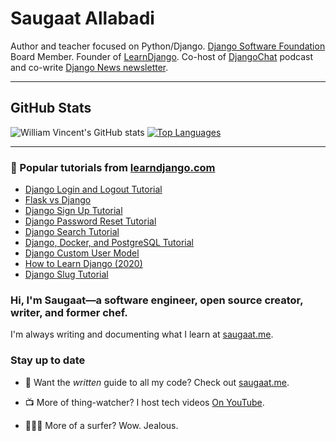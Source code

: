 
# Saugaat Allabadi
Author and teacher focused on Python/Django. [Django Software Foundation](https://www.djangoproject.com/foundation/) Board Member. Founder of [LearnDjango](https://learndjango.com/). Co-host of [DjangoChat](https://djangochat.com/) podcast and co-write [Django News newsletter](https://django-news.com/).

<hr>

## GitHub Stats

![William Vincent's GitHub stats](https://github-readme-stats.vercel.app/api?username=saugaatallabadi&show_icons=&private_count=true)
[![Top Languages](https://github-readme-stats.vercel.app/api/top-langs/?username=saugaatallabadi&layout=compact)]()

<hr>

### 📝 Popular tutorials from [learndjango.com](https://learndjango.com)

* [Django Login and Logout Tutorial](https://learndjango.com/tutorials/django-login-and-logout-tutorial)
* [Flask vs Django](https://learndjango.com/tutorials/flask-vs-django)
* [Django Sign Up Tutorial](https://learndjango.com/tutorials/django-signup-tutorial)
* [Django Password Reset Tutorial](https://learndjango.com/tutorials/django-password-reset-tutorial)
* [Django Search Tutorial](https://learndjango.com/tutorials/django-search-tutorial)
* [Django, Docker, and PostgreSQL Tutorial](https://learndjango.com/tutorials/django-docker-and-postgresql-tutorial)
* [Django Custom User Model](https://learndjango.com/tutorials/django-custom-user-model)
* [How to Learn Django (2020)](https://learndjango.com/tutorials/how-learn-django)
* [Django Slug Tutorial](https://learndjango.com/tutorials/django-slug-tutorial)


### Hi, I'm Saugaat—a software engineer, open source creator, writer, and former chef. 

I'm always writing and documenting what I learn at [saugaat.me](https://www.saugaat.me/).

### Stay up to date

- 📖 Want the _written_ guide to all my code? Check out [saugaat.me](https://saugaat.me).

- 📺 More of thing-watcher? I host tech videos [On YouTube](https://www.youtube.com/playlist?list=PLIivdWyY5sqLsaG5hNms0D9aZRBE7DHBb).

- 🏄🏻‍♂️ More of a surfer? Wow. Jealous.
